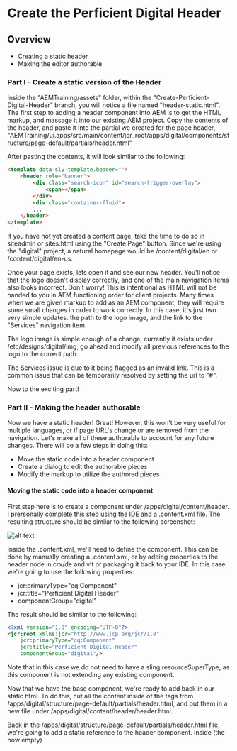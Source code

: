 # Create the Perficient Digital Header
    
## Overview
* Creating a static header
* Making the editor authorable

### Part I - Create a static version of the Header

Inside the "AEMTraining/assets" folder, within the "Create-Perficient-Digital-Header" branch, you will notice a file named "header-static.html".  The first step to adding a header component into AEM is to get the HTML markup, and massage it into our existing AEM project.  Copy the contents of the header, and paste it into the partial we created for the page header, "AEMTraining/ui.apps/src/main/content/jcr_root/apps/digital/components/structure/page-default/partials/header.html"

After pasting the contents, it will look similar to the following:

```html
<template data-sly-template.header="">
    <header role="banner">
        <div class="search-icon" id="search-trigger-overlay">
            <span></span>
        </div>
        <div class="container-fluid">
        ...
    </header>
</template>
```

If you have not yet created a content page, take the time to do so in siteadmin or sites.html using the "Create Page" button.  Since we're using the "digital" project, a natural homepage would be /content/digital/en or /content/digital/en-us.  

Once your page exists, lets open it and see our new header.  You'll notice that the logo doesn't display correctly, and one of the main navigation items also looks incorrect.  Don't worry!  This is intentional as HTML will not be handed to you in AEM functioning order for client projects.  Many times when we are given markup to add as an AEM component, they will require some small changes in order to work correctly.  In this case, it's just two very simple updates: the path to the logo image, and the link to the "Services" navigation item.  

The logo image is simple enough of a change, currently it exists under /etc/designs/digital/img, go ahead and modify all previous references to the logo to the correct path.  

The Services issue is due to it being flagged as an invalid link.  This is a common issue that can be temporarily resolved by setting the url to "#".

Now to the exciting part!

### Part II - Making the header authorable

Now we have a static header!  Great!  However, this won't be very useful for multiple languages, or if page URL's change or are removed from the navigation.  Let's make all of these authorable to account for any future changes.  There will be a few steps in doing this:
* Move the static code into a header component
* Create a dialog to edit the authorable pieces
* Modify the markup to utilize the authored pieces

#### Moving the static code into a header component
First step here is to create a component under /apps/digital/content/header.  I prersonally complete this step using the IDE and a .content.xml file.  The resulting structure should be similar to the following screenshot:

![alt text](https://github.com/PRFTAdobe/AEMTraining/blob/Create-Perficient-Digital-Header/assets/HeaderComponentLocation.png "Structure is fun!")

Inside the .content.xml, we'll need to define the component.  This can be done by manually creating a .content.xml, or by adding properties to the header node in crx/de and vlt or packaging it back to your IDE.  In this case we're going to use the following properties:
* jcr:primaryType="cq:Component"
* jcr:title="Perficient Digital Header"
* componentGroup="digital"

The result should be similar to the following:
```xml
<?xml version="1.0" encoding="UTF-8"?>
<jcr:root xmlns:jcr="http://www.jcp.org/jcr/1.0"
    jcr:primaryType="cq:Component"
    jcr:title="Perficient Digital Header"
    componentGroup="digital"/>
```    
Note that in this case we do not need to have a sling:resourceSuperType, as this component is not extending any existing component.

Now that we have the base component, we're ready to add back in our static html.  To do this, cut all the content inside of the <template></template> tags from /apps/digital/structure/page-default/partials/header.html, and put them in a new file under /apps/digital/content/header/header.html.

Back in the /apps/digital/structure/page-default/partials/header.html file, we're going to add a static reference to the header component.  Inside (the now empty) <template> tag, add a reference to the new header component using sightly.
```html
<template data-sly-template.header="">
    <section data-sly-resource="${'header' @ resourceType='digital/components/content/header'}" data-sly-unwrap="${wcmmode.disabled}"></section>
</template>
```
Here, I chose to use a ```<section>``` tag to include the header component, then unwrap it if we're in publish (wcmmode=disabled).  However, an equally valid approach would be to set it as a header tag, with the "banner" class, and not unwrap.  The reason we cannot use a "sly" tag, or self-unwrapping, is due to the component highlighting.  In a component that is dropped into a parsys, we wouldn't have this issue, as it will automatically wrap the component in an extra div for sizing purposes.  You will notice that I am using the "header" node to configure properties, and point to the "digital/components/content/header" resourceType that we just created.  If you refresh the page, you should see the same result as having the static html inside the template tags.

You will also hopefully recognize that there is a problem with storing the configurations in the "header" node.  If so, good job!  This is a common issue and we'll touch on the solution a bit later in the exercise.  For now, lets bring in some minor authoring css tweaks for the header.  In the AEMTraining/assets folder, you will find an "author-clientlibs" folder.  Copy this folder into your header component.  This file contains a few tweaks to allow proper editing on the header.  The reason this is required is due to the Perficient Digital header being in a fixed position.  Because it's in a fixed position, AEM has difficulties figuring out where to put the editing boxes.  To reduce headaches in the future, we will remove the "fixed" position for the header in author mode, and instead have it only at the top of the page.  In the publisher, it will return to normal behavior, as these tweaks are only loaded on author.

#### Creating the Classic Dialog

At time of writing, there is an issue with AEM where if no dialog.xml exists, it will not allow the component to be edited.  Due to this, we will need to first create an empty dialog.xml node.  As this tutorial is focused on TouchUI components, we will not go through the process of adding an ExtJS based dialog for classic UI.  Create a "dialog.xml" under  your header component with the following content (an empty dialog): 
```xml
<?xml version="1.0" encoding="UTF-8"?>
<jcr:root xmlns:cq="http://www.day.com/jcr/cq/1.0" xmlns:jcr="http://www.jcp.org/jcr/1.0" xmlns:nt="http://www.jcp.org/jcr/nt/1.0"
          jcr:primaryType="cq:Dialog"
          height="400"
          stateful="false"
          xtype="dialog">
    <items jcr:primaryType="cq:WidgetCollection">
        <tabs jcr:primaryType="cq:TabPanel">
            <items jcr:primaryType="cq:WidgetCollection">
            </items>
        </tabs>
    </items>
</jcr:root>
```
#### Creating the TouchUI Dialog

For beginning a touchui dialog, I always personally will start from a previously created one (as similar as possible) from a previous project.  Given this is a training exercise, I will share an outline to utilize in this step for speedier results.  Copy the ```_cq_dialog.xml``` and the ```_cq_editConfig.xml``` from ```AEMTraining/assets``` folder to ```AEMTraining/ui.apps/src/main/content/jcr_root/apps/digital/components/content/header```.  This will serve as your starting point.  Before going much further, lets gather a few things from the look and feel of the header.  Currently, looks like there are 5 main navigation items, each with a list of associated links, as well as a landing page itself.  Inside of a given navigation item, each sub-link is split into four columns.  Now looking at the right hand side, we see four utility links and a Search button.  For the purpose of this exercise, we are not going to hook up the search button.  The dialog you just copied has the following entries:
* Tab 1: General 
  * Logo path - A pathfield pointing to the DAM to select a logo image (no upload is supported)
  * Alt Text - Alt text for visually impared - need to keep everything accessible! (textfield)
  * Logo URL - Where do we take the user when the logo is clicked? (pathfield)
* Tab 2: Navigation Menu 1
  * Menu title - What do we put as the tab/navigation item title? (textfield)
  * Menu URL - Where does that take you when clicked on directly? (pathfield)
  * Menu items - Now list all the links to appear within that navigation item (This is done using an ACS Commons composite multifield, pathbrowser, as well as a textfield) - I've made the decision to split this up into 4 groups in the back-end. 
* Tab 3,4,5,6: Navigation Menu 2,3,4 respectively
  * These tabs were left blank to complete during this exercise
* Tab 7: Right rail links
  * Navigation Items: Now list all the links to appear within that navigation item (This is done using an ACS Commons composite multifield, pathbrowser, and textfield)
  * Link 1 Text: Text to display for first link
  * Rest of this tab left blank for exercise

First, let's build and see what we have.
![alt text](https://github.com/PRFTAdobe/AEMTraining/blob/Create-Perficient-Digital-Header/assets/TouchUIDialog.png "That dialog is sleek!")

Great!  Now using the provided dialog, fill in the values for Navigation Menu 2,3,4,5.  These should be essentially the sameas Navigation Menu 1, save for the different names.  In each tab, replace the "1" within the "name" of the dialog property with the corresponding tab number.  For example: ./nav2Items (for the 3rd tab, Navigation 2).

Now, redeploy your code.  You should see your new tabs behave the same to the "Navigation 1" tab.  Fill in values for each field and save.  Ensure that upon re-opening all of the values match what was entered.  If values do not match, take a closer look at the names used in the failing fields tabs.  

#### Hooking up the back-end
Let's take a quick look at the expanded Header markup (before connecting the properties), so we have a better idea of how we'll turn this into a dynamic component.
![alt text](https://github.com/PRFTAdobe/AEMTraining/blob/Create-Perficient-Digital-Header/assets/ExpandedHeader.png "There's a good design!")

First things first, we'll need to create a WCMUsePojo to be used with the component.  This is required based on some of the more complicated logic that we will need to deal with for the composite multifield items.  For more basic components, we would be able to access the properties directly, making this step unnecessary.

Create a Java class under ```AEMTraining/core/src/main/java/com/perficient/adobe/digital/core/sightly/components/PDHeader.java```.  As we'll be connecting this class to a Sightly component, it'll naturally extend the WCMUse class, as seen here: ```public class PDHeader extends WCMUse{```.  Initially, this will prompt an error, as you aren't overriding the ```activate()``` class.  Go ahead and create it ```java
@Override
public void activate() throws Exception {

}```

Given we already have the dialog created, lets begin hooking up the authored values in the same order they appear in the dialog.  Lets start with the 'Logo' on the general tab.  We will do all three of it's properties at once, as they're all related.  In the java class, add class-level variables for each of your logo properties.  In this example, these will be named: logoUrl, logoPath, logoAltText.  Go ahead an generate default getter/setter methods for each of these variables.  The end result should be similar to the following:
![alt text](https://github.com/PRFTAdobe/AEMTraining/blob/Create-Perficient-Digital-Header/assets/LogoGetterSetter.png "Most excellent getter/setters!")

Now since these properties not require any complex logic, we can populate them from the page properties in the activate method.  From extending the WCMUse class, we inherit the method ```getProperties()```, which will return a nice valuemap for us to manipulate.  Those with any previous AEM experience will find this fairly familiar.  To allow us to not require repeat calls to the ```getProperties()``` method, lets start out the first line of the activate method as ```ValueMap properties = getProperties();```.  From there, we can retrieve properties from the component object.  Assuming no names were changed, the properties we need to access are: 
* logoImage
* logoAltText
* logoImageURL

The ValueMap class has a method to retrieve properties, with the ability to specify the fallback class, or property value, if no such property exists.  For the time being, we'll just use a class for the fallback.  On the second line of the activate method (after defining the properties ValueMap), lets set the logo properties: ```setLogoPath(properties.get("logoImage",String.class))```  Repeat the same process for logoImageURL and logoAltText. 

_Bonus:_ Create static variables for the property keys.  This is a best practice as it allows future authors to modify the key values in a single location, while also allowing other components access to those property names, in case their logic may depend on it.

So, now we have the logo getters and setters ready.  How do we actually utilize it in the component?  Great question!  This is where we can utilize the ```data-sly-use``` attribute.  Using this tag we can tell a given tag element to utilize a Java class which implements WCMUse.  In our header component, we will need to use it throughout the markup, so it makes the most sense to add this tag to the header element.  When invoking data-sly-use, we can add a variable to store the resulting java object.  This is essential for our component to utilize the various methods that we'll be creating, including the getter/setter methods for the Logo.  The value of the data-sly-use attribute is supposed to point to a javascript or WCMUse implemented Java class.  As we've created the latter, the result should be similar to the following:
```html
<header role="banner" data-sly-use.header="com.perficient.adobe.digital.core.sightly.components.PDHeader">
```
The above implementation stores the component into a variable named "header".  This object can be accessed using standard sightly tactics ```${header}```.  To access a method, you can strip off the "get" portion of the method name, for example ```${header.logoPath}``` would return the result of ```getLogoPath()``` in the PDHeader class.  Using this information, we can modify the image references to '/etc/designs/digital/img/perficient-logo.png' to instead reference ```${header.logoPath}``` resulting in the following:
```<img src="/etc/designs/digital/img/perficient-logo.png">``` --> ```<img src="${header.logoPath}">```.  Now you may be thinking "Hey!  There is no altText on these images!", well, as developers we have to see these types of mistakes and at least bring it to the attention of your technical lead.  In this situation, I am your technical lead, and I say, add it in!  Accessible sites are the new norm!  Add an altText attribute to the image, and have it set to be ```${header.logoAltText}```.  Lastly, we have configured the URL for when someone clicks the logo image.  As each img element is within an anchor container, we just need to now modify the anchor to point to our authored url.  Replace the ```href='#'``` with ```href="${header.logoUrl}"```.

Lets do another build to the server, to see where we're at.  Once you refresh the page, you'll notice some problems right off the bat!  The logo image is blank if the dialog is not authored!  This is a classic case of a missed default.  In this case, we want to make sure that if the image is not selected, we fall back to the original /etc/designs value.  Let's jump back to the PDHeader class and modify that behavior.

You'll remember me mentioning a few steps back that the ValueMap class' get function has the ability to return default values, or a default null-set class in leu of a default.  Lets create some static variables to utilize as property defaults.  For the logo image path, lets use the original value, /etc/designs/digital/img/perficient-logo.png.  For example, for the Image Path, I modified the following two lines:
```java
    public static String DEFAULT_LOGO_IMAGE = "/etc/designs/digital/img/perficient-logo.png";
    ...
    public void activate() throws Exception {
        ...
        setLogoPath(properties.get(LOGO_IMAGE_PROP,DEFAULT_LOGO_IMAGE));
        ...
    }
```
Please go ahead and do the same for the default alt-text and the default image URL.  Set them to be "Perficient Digital" and "http://www.perficient.com/services/perficient-digital" respectively.  Upon doing another build, you should see your default values set properly in the header.  Excellent work!  Now do a little bit of testing, by setting the logo image, url, and alt-text to new values.  Ensure that they're updated accordingly.

Huzzah!  We've got some authoring in place!  Now lets work on the navigation section items.  There are 5 navigation sections, each following the exact same functionality.  From my experience, this points to a good use case of a sightly template, with passed in values for the linked list, as well as the section title and URL.  Lets take a look at the relevant markup:
```html
<li class="nav-item">
    <a href="#" class="nav-link dropdown-toggle" id="servicesMenu" data-toggle="dropdown" aria-haspopup="true" aria-expanded="false">
        Services
    </a>
    <div class="dropdown-menu mega-menu" aria-labelledby="servicesMenu">
        <div class="menu-title">
            <a href="#">Services</a>
        </div>
        <div class="menu-block">
            <ul class="list-unstyled">
                <li class="mega-menu-item"><a href="">Adobe</a></li>
                <li class="mega-menu-item"><a href="">Cloudera</a></li>
                ...
                <li class="mega-menu-item"><a href="">TIBCO</a></li>
            </ul>
        </div>
    </div>
</li>
```
Well, that's a mouthful, but if we break it down, each of the five navigation sections are added in as a ```<li class='nav-item'>``` element, with their sub-links as a secondary list.  This behavior is consistent across all five sections - excellent news!  We will be able to reuse the same code for each of the five sections.  Lets start by stripping out (cutting) the very first menu item and putting it into it's own file (pasting).  Create a new file named "navSection.html" with a copy of the services ```<li class='nav-item'>``` contents.  It should look like the following:
![alt text](https://github.com/PRFTAdobe/AEMTraining/blob/Create-Perficient-Digital-Header/assets/navSection.png "Templating at its finest!")
Great.  Now let's add the AEM template tags around the whole file contents, similarly to the page component.  Add the following as the first line of the navSection.html file:
```<template data-sly-template.navSection="${@ sectionTitle, sectionURL, sectionLinks}">```
And the corresponding line as the last line of the file:```</template>```.  As always, ensure you follow proper indenting best practices.

You'll notice I added the ```${@ sectionTitle, sectionURL, sectionLinks}``` in the opening tag.  This is telling AEM that we will be passing in variables for each of the sectionTitle, sectionURL and sectionLinks items.  For now, let's just ensure we can include the same markup without a visual difference.  As we cut/paste the "Services" section, from the place you cut out that content (Approx. line 28 of header.html, add the include of this template: ```<li data-sly-use.templ="navSection.html" data-sly-call="${templ.navSection}" data-sly-unwrap></li>```

Upon building and refreshing the page, again you should not see any difference.  Let's now add the "Navigation 1" tab to our WCMUse class.  Open PDHeader.java and add variables for each of the navigation 1 items:
* section1Label
* section1URL
* nav1Items

Like the logo elements, let's include static variables for the property names and default values in addition to the property variables.  In this case we're not going to set a default for nav1Items, but the section1Label and url match the existing source of "Services" and "#".  The end result should be as follows:
![alt text](https://github.com/PRFTAdobe/AEMTraining/blob/Create-Perficient-Digital-Header/assets/navigation1Java.png "More setters and getters!")

You may notice that for the variable holding nav1Items, we're using a Map object.  This is due to the way that ACS Commons Composite Multifield works.  It stores the property information in JSON form (based on our implementation), and then includes a utility method to convert said JSON into a standard list (of HashMaps).  Now since both a list and map are readable in sightly, we can use that object directly!  First, add the setters for the section1Label and section1URL using the static defaults and property names above.  For the nav1Items object, however, use the ACSCommons ```MultiFieldPanelFunctions.getMultiFieldPanelValues``` method, as mentioned above.  This will result in the following:
```java
setSection1Label(properties.get(NAV_1_LABEL_PROP,DEFAULT_NAV1_LABEL));
setSection1URL(properties.get(NAV_1_URL_PROP,DEFAULT_NAV1_URL));
setNav1Items(MultiFieldPanelFunctions.getMultiFieldPanelValues(getResource(),NAV_1_ITEMS_PROP));
```
Great!  Now the back-end is set for the Navigation 1 tab, lets now see if we can put those variables into the template we created!  On line 28 (approx.) of header.html, modify it to be the following: 
```<li data-sly-use.templ="navSection.html" data-sly-call="${templ.navSection @ sectionLabel=header.section1Label, sectionURL=header.section1URL, sectionLinks=header.nav1Items}" data-sly-unwrap></li>```

The above will pass in our variables into the template we created!  However, we still haven't hooked up that template to utilize it's own variables!  Lets go an take a look at that now.  Open up the "navSection.html" and do a search for the term "Services".  Since we copied this template using the services navigation section as a default, we can utilize this search to replace instances of "Services" with the passed in variable, section1Label.  For me, the search had two results, lines 4 and 8.  I replaced each instance of "Services" with "${sectionLabel}", and noticed that each of these references were within anchor tags.  Go ahead and replace the href of those anchor tags with the sectionURL variable.  The end result should look as follows:
![alt text](https://github.com/PRFTAdobe/AEMTraining/blob/Create-Perficient-Digital-Header/assets/templateHeaders.png "Getting close!")

Let's do a build and check our progress.  If we fill out the "Navigation 1" tab (or had it filled out), the page refresh should update with your proper label being displayed.  Yay!
![alt text](https://github.com/PRFTAdobe/AEMTraining/blob/Create-Perficient-Digital-Header/assets/SuperServices.png "Super Services!")

Now to the fun part!  Let's get our navigation links for the "Navigation 1" tab included.  At this point, we're already passing in the list of items to create links out of, we just need to display them as ```<li class="mega-menu-item">``` items.  First, let's delete all but one of the static links.  We will use the one remaining link to act as a template for all link items.  Next, we need to loop over the sectionLinks variable to get the URL and label of each link.  In sightly, this can be done by using the data-sly-list attribute.  Since we're looping over the ```<li>``` items, we should put the loop initializer inside of the "ul" tag.  This tells AEM that we want to copy all data within the ```<ul class="list-unstyled">``` element will be repeated for each list item.  This is what we should have so far:
```html
<div class="menu-block">
    <ul class="list-unstyled" data-sly-list.link="${sectionLinks}">
        <li class="mega-menu-item"><a href="">Adobe</a></li>
    </ul>
</div>
```
You'll notice taht we used ```data-sly-list.link``` as opposed to just ```data-sly-list```.  Technically, both are valid implementations, but I prefer the more explicit variable defining approach as it's much easier to read.  In this case, we're storing each looped item inside a variable named link.  The next step is to put the link details into the anchor tag:
```html
    <ul class="list-unstyled" data-sly-list.link="${sectionLinks}">
        <li class="mega-menu-item"><a href="${link.url}">${link.label}</a></li>
    </ul>
```

_Exercise:_ Use what you've learned above to hook up the Navigation 2,3,4,5 tabs to utilize the same template.
_Bonus:_ We also did not set up the right-most links (Utility links).  Use your knowledge of a data-sly-list, and the ACS Multifield Utility class to configure this.
